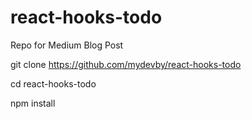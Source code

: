 # react-hooks-todo
Repo for Medium Blog Post

git clone https://github.com/mydevby/react-hooks-todo

cd react-hooks-todo

npm install
